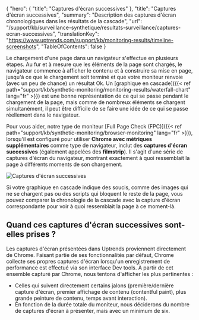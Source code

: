 {
"hero": {
"title": "Captures d'écran successives"
},
"title": "Captures d'écran successives",
"summary": "Description des captures d'écran chronologiques dans les résultats de la cascade",
"url": "/support/kb/surveillance-synthetique/resultats-surveillance/captures-ecran-successives",
"translationKey": "https://www.uptrends.com/support/kb/monitoring-results/timeline-screenshots",
"TableOfContents": false
}

Le chargement d'une page dans un navigateur s'effectue en plusieurs étapes. Au fur et à mesure que les éléments de la page sont chargés, le navigateur commence à afficher le contenu et à construire sa mise en page, jusqu'à ce que le chargement soit terminé et que votre moniteur renvoie (avec un peu de chance) un résultat Ok. Un [graphique en cascade]({{< ref path="support/kb/synthetic-monitoring/monitoring-results/waterfall-chart" lang="fr" >}}) est une bonne représentation de ce qui se passe pendant le chargement de la page, mais comme de nombreux éléments se chargent simultanément, il peut être difficile de se faire une idée de ce qui se passe réellement dans le navigateur.

Pour vous aider, notre type de moniteur [Full Page Check (FPC)]({{< ref path="support/kb/synthetic-monitoring/browser-monitoring" lang="fr" >}}), lorsqu'il est configuré pour utiliser **Chrome avec métriques supplémentaires** comme type de navigateur, inclut des **captures d'écran successives** (également appelées des **filmstrip**). Il s'agit d'une série de captures d'écran du navigateur, montrant exactement à quoi ressemblait la page à différents moments de son chargement.

![Captures d'écran successives](/img/content/scr-timeline-screenshots.min.png)

Si votre graphique en cascade indique des soucis, comme des images qui ne se chargent pas ou des scripts qui bloquent le reste de la page, vous pouvez comparer la chronologie de la cascade avec la capture d'écran correspondante pour voir à quoi ressemblait la page à ce moment-là.

## Quand ces captures d'écran successives sont-elles prises ?

Les captures d'écran présentées dans Uptrends proviennent directement de Chrome. Faisant partie de ses fonctionnalités par défaut, Chrome collecte ses propres captures d'écran lorsqu'un enregistrement de performance est effectué via son interface Dev tools. À partir de cet ensemble capturé par Chrome, nous tentons d'afficher les plus pertinentes :

- Celles qui suivent directement certains jalons (première/dernière capture d'écran, premier affichage de contenu (contentful paint), plus grande peinture de contenu, temps avant interaction).
- En fonction de la durée totale du moniteur, nous déciderons du nombre de captures d'écran à présenter, mais avec un minimum de six.